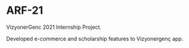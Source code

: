 # ARF-21

VizyonerGenc 2021 Internship Project.

Developed e-commerce and scholarship features to Vizyonergenç app.
